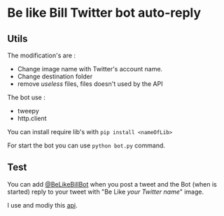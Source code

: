 # Be like Bill Twitter bot auto-reply

## Utils

The modification's are : 

- Change image name with Twitter's account name.
- Change destination folder
- remove *useless* files, files doesn't used by the API


The bot use :

- tweepy
- http.client

You can install require lib's with ```pip install <nameOfLib>```

For start the bot you can use ```python bot.py``` command.

## Test

You can add [@BeLikeBillBot](https://twitter.com/BeLikeBillBot) when you post a tweet and the Bot (when is started) reply to your tweet with "Be Like *your Twitter name*" image.

I use and modiy this [api](https://github.com/gautamkrishnar/Be-Like-Bill). 
